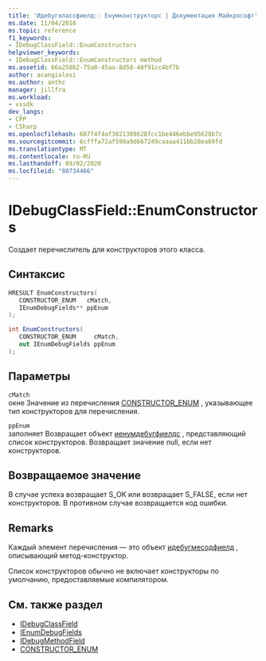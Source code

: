```yaml
---
title: 'Идебугклассфиелд:: Енумконструкторс | Документация Майкрософт'
ms.date: 11/04/2016
ms.topic: reference
f1_keywords:
- IDebugClassField::EnumConstructors
helpviewer_keywords:
- IDebugClassField::EnumConstructors method
ms.assetid: 66a250b2-75a0-45aa-8d58-40f91cc4bf7b
author: acangialosi
ms.author: anthc
manager: jillfra
ms.workload:
- vssdk
dev_langs:
- CPP
- CSharp
ms.openlocfilehash: 607f4f4af3021389628fcc1be446ebbe95628b7c
ms.sourcegitcommit: 6cfffa72af599a9d667249caaaa411bb28ea69fd
ms.translationtype: MT
ms.contentlocale: ru-RU
ms.lasthandoff: 09/02/2020
ms.locfileid: "80734466"
---
```

# <a name="idebugclassfieldenumconstructors"></a>IDebugClassField::EnumConstructors
Создает перечислитель для конструкторов этого класса.

## <a name="syntax"></a>Синтаксис

```cpp
HRESULT EnumConstructors( 
   CONSTRUCTOR_ENUM   cMatch,
   IEnumDebugFields** ppEnum
);
```

```csharp
int EnumConstructors(
   CONSTRUCTOR_ENUM     cMatch,
   out IEnumDebugFields ppEnum
);
```

## <a name="parameters"></a>Параметры
`cMatch`\
окне Значение из перечисления [CONSTRUCTOR_ENUM](../../../extensibility/debugger/reference/constructor-enum.md) , указывающее тип конструкторов для перечисления.

`ppEnum`\
заполняет Возвращает объект [иенумдебугфиелдс](../../../extensibility/debugger/reference/ienumdebugfields.md) , представляющий список конструкторов. Возвращает значение null, если нет конструкторов.

## <a name="return-value"></a>Возвращаемое значение
 В случае успеха возвращает S_OK или возвращает S_FALSE, если нет конструкторов. В противном случае возвращается код ошибки.

## <a name="remarks"></a>Remarks
 Каждый элемент перечисления — это объект [идебугмесодфиелд](../../../extensibility/debugger/reference/idebugmethodfield.md) , описывающий метод-конструктор.

 Список конструкторов обычно не включает конструкторы по умолчанию, предоставляемые компилятором.

## <a name="see-also"></a>См. также раздел
- [IDebugClassField](../../../extensibility/debugger/reference/idebugclassfield.md)
- [IEnumDebugFields](../../../extensibility/debugger/reference/ienumdebugfields.md)
- [IDebugMethodField](../../../extensibility/debugger/reference/idebugmethodfield.md)
- [CONSTRUCTOR_ENUM](../../../extensibility/debugger/reference/constructor-enum.md)
